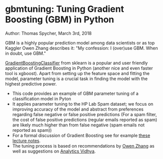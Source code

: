 # gbmtuning: Tuning Gradient Boosting (GBM) in Python 
Author: Thomas Spycher, March 3rd, 2018


GBM is a highly popular prediction model among data scientists or as top Kaggler Owen Zhang describes it: "My confession: I (over)use GBM. When in doubt, use GBM."

[GradientBoostingClassifier](http://scikit-learn.org/stable/modules/generated/sklearn.ensemble.GradientBoostingClassifier.html) from sklearn is a popular and user friendly application of Gradient Boosting in Python (another nice and even faster tool is xgboost). Apart from setting up the feature space and fitting the model, parameter tuning is a crucial task in finding the model with the highest predictive power. 

* This code provides an example of GBM parameter tuning of a classification model in Pyton
* It applies parameter tuning to the HP Lab Spam dataset; we focus on improving accuracy of the model and abstract from preferences regarding false negative or false positive predictions (For a spam filter, the cost of false positive predictions (regular emails reported as spam) are likely much higher than from false negative (spam emails not reported as spam))
* For a formal discussion of Gradient Boosting see for example [these lecture notes](http://cs229.stanford.edu/extra-notes/boosting.pdf). 
* The tuning process is based on recommendations by [Owen Zhang](https://nycdatascience.com/blog/meetup/featured-talk-1-kaggle-data-scientist-owen-zhang/) as well as suggestions on [Analytics Vidhya](https://www.analyticsvidhya.com/blog/2016/02/complete-guide-parameter-tuning-gradient-boosting-gbm-python/).
